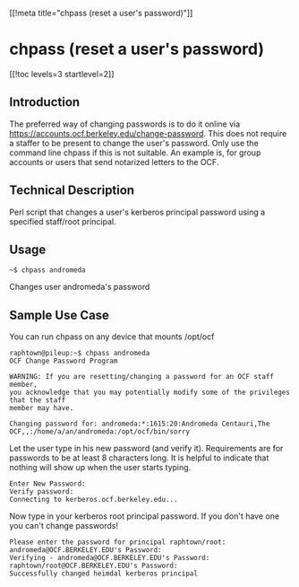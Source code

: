 [[!meta title="chpass (reset a user's password)"]]

# chpass (reset a user's password)

[[!toc levels=3 startlevel=2]]

## Introduction

The preferred way of changing passwords is to do it online via <https://accounts.ocf.berkeley.edu/change-password>.  This does not require a staffer to be present to change the user's password.  Only use the command line chpass if this is not suitable. An example is, for group accounts or users that send notarized letters to the OCF.

## Technical Description

Perl script that changes a user's kerberos principal password using a specified staff/root principal.

## Usage

    ~$ chpass andromeda
Changes user andromeda's password

## Sample Use Case

You can run chpass on any device that mounts /opt/ocf

    raphtown@pileup:~$ chpass andromeda
    OCF Change Password Program

    WARNING: If you are resetting/changing a password for an OCF staff member,
    you acknowledge that you may potentially modify some of the privileges that the staff
    member may have.

    Changing password for: andromeda:*:1615:20:Andromeda Centauri,The OCF,,:/home/a/an/andromeda:/opt/ocf/bin/sorry
Let the user type in his new password (and verify it).  Requirements are for passwords to be at least 8 characters long.  It is helpful to indicate that nothing will show up when the user starts typing.

    Enter New Password:
    Verify password:
    Connecting to kerberos.ocf.berkeley.edu...
Now type in your kerberos root principal password.  If you don't have one you can't change passwords!

    Please enter the password for principal raphtown/root:
    andromeda@OCF.BERKELEY.EDU's Password:
    Verifying - andromeda@OCF.BERKELEY.EDU's Password:
    raphtown/root@OCF.BERKELEY.EDU's Password:
    Successfully changed heimdal kerberos principal
